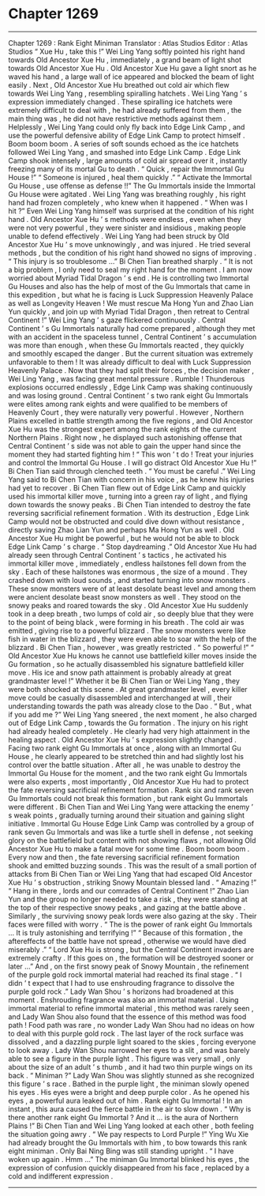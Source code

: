 
# Chapter 1269


---

Chapter 1269 : Rank Eight Miniman
Translator :
Atlas Studios
Editor :
Atlas Studios
“ Xue Hu , take this !” Wei Ling Yang softly pointed his right hand towards Old Ancestor Xue Hu , immediately , a grand beam of light shot towards Old Ancestor Xue Hu .
Old Ancestor Xue Hu gave a light snort as he waved his hand , a large wall of ice appeared and blocked the beam of light easily .
Next , Old Ancestor Xue Hu breathed out cold air which flew towards Wei Ling Yang , resembling spiralling hatchets .
Wei Ling Yang ’ s expression immediately changed .
These spiralling ice hatchets were extremely difficult to deal with , he had already suffered from them , the main thing was , he did not have restrictive methods against them .
Helplessly , Wei Ling Yang could only fly back into Edge Link Camp , and use the powerful defensive ability of Edge Link Camp to protect himself .
Boom boom boom .
A series of soft sounds echoed as the ice hatchets followed Wei Ling Yang , and smashed into Edge Link Camp .
Edge Link Camp shook intensely , large amounts of cold air spread over it , instantly freezing many of its mortal Gu to death .
“ Quick , repair the Immortal Gu House !”
“ Someone is injured , heal them quickly .”
“ Activate the Immortal Gu House , use offense as defense !!”
The Gu Immortals inside the Immortal Gu House were agitated .
Wei Ling Yang was breathing roughly , his right hand had frozen completely , who knew when it happened .
“ When was I hit ?” Even Wei Ling Yang himself was surprised at the condition of his right hand .
Old Ancestor Xue Hu ’ s methods were endless , even when they were not very powerful , they were sinister and insidious , making people unable to defend effectively .
Wei Ling Yang had been struck by Old Ancestor Xue Hu ’ s move unknowingly , and was injured .
He tried several methods , but the condition of his right hand showed no signs of improving .
“ This injury is so troublesome …” Bi Chen Tian breathed sharply .
“ It is not a big problem , I only need to seal my right hand for the moment . I am now worried about Myriad Tidal Dragon ’ s end . He is controlling two Immortal Gu Houses and also has the help of most of the Gu Immortals that came in this expedition , but what he is facing is Luck Suppression Heavenly Palace as well as Longevity Heaven ! We must rescue Ma Hong Yun and Zhao Lian Yun quickly , and join up with Myriad Tidal Dragon , then retreat to Central Continent !”
Wei Ling Yang ’ s gaze flickered continuously .
Central Continent ’ s Gu Immortals naturally had come prepared , although they met with an accident in the spaceless tunnel , Central Continent ’ s accumulation was more than enough , when these Gu Immortals reacted , they quickly and smoothly escaped the danger .
But the current situation was extremely unfavorable to them !
It was already difficult to deal with Luck Suppression Heavenly Palace . Now that they had split their forces , the decision maker , Wei Ling Yang , was facing great mental pressure .
Rumble !
Thunderous explosions occurred endlessly , Edge Link Camp was shaking continuously and was losing ground .
Central Continent ’ s two rank eight Gu Immortals were elites among rank eights and were qualified to be members of Heavenly Court , they were naturally very powerful .
However , Northern Plains excelled in battle strength among the five regions , and Old Ancestor Xue Hu was the strongest expert among the rank eights of the current Northern Plains .
Right now , he displayed such astonishing offense that Central Continent ’ s side was not able to gain the upper hand since the moment they had started fighting him !
“ This won ’ t do ! Treat your injuries and control the Immortal Gu House . I will go distract Old Ancestor Xue Hu !” Bi Chen Tian said through clenched teeth .
“ You must be careful .” Wei Ling Yang said to Bi Chen Tian with concern in his voice , as he knew his injuries had yet to recover .
Bi Chen Tian flew out of Edge Link Camp and quickly used his immortal killer move , turning into a green ray of light , and flying down towards the snowy peaks .
Bi Chen Tian intended to destroy the fate reversing sacrificial refinement formation .
With its destruction , Edge Link Camp would not be obstructed and could dive down without resistance , directly saving Zhao Lian Yun and perhaps Ma Hong Yun as well .
Old Ancestor Xue Hu might be powerful , but he would not be able to block Edge Link Camp ’ s charge .
“ Stop daydreaming .” Old Ancestor Xue Hu had already seen through Central Continent ’ s tactics , he activated his immortal killer move , immediately , endless hailstones fell down from the sky .
Each of these hailstones was enormous , the size of a mound . They crashed down with loud sounds , and started turning into snow monsters .
These snow monsters were of at least desolate beast level and among them were ancient desolate beast snow monsters as well .
They stood on the snowy peaks and roared towards the sky .
Old Ancestor Xue Hu suddenly took in a deep breath , two lumps of cold air , so deeply blue that they were to the point of being black , were forming in his breath .
The cold air was emitted , giving rise to a powerful blizzard . The snow monsters were like fish in water in the blizzard , they were even able to soar with the help of the blizzard . Bi Chen Tian , however , was greatly restricted .
“ So powerful !”
“ Old Ancestor Xue Hu knows he cannot use battlefield killer moves inside the Gu formation , so he actually disassembled his signature battlefield killer move . His ice and snow path attainment is probably already at great grandmaster level !”
Whether it be Bi Chen Tian or Wei Ling Yang , they were both shocked at this scene .
At great grandmaster level , every killer move could be casually disassembled and interchanged at will , their understanding towards the path was already close to the Dao .
“ But , what if you add me ?” Wei Ling Yang sneered , the next moment , he also charged out of Edge Link Camp , towards the Gu formation .
The injury on his right had already healed completely .
He clearly had very high attainment in the healing aspect .
Old Ancestor Xue Hu ’ s expression slightly changed .
Facing two rank eight Gu Immortals at once , along with an Immortal Gu House , he clearly appeared to be stretched thin and had slightly lost his control over the battle situation .
After all , he was unable to destroy the Immortal Gu House for the moment , and the two rank eight Gu Immortals were also experts , most importantly , Old Ancestor Xue Hu had to protect the fate reversing sacrificial refinement formation .
Rank six and rank seven Gu Immortals could not break this formation , but rank eight Gu Immortals were different .
Bi Chen Tian and Wei Ling Yang were attacking the enemy ’ s weak points , gradually turning around their situation and gaining slight initiative . Immortal Gu House Edge Link Camp was controlled by a group of rank seven Gu Immortals and was like a turtle shell in defense , not seeking glory on the battlefield but content with not showing flaws , not allowing Old Ancestor Xue Hu to make a fatal move for some time .
Boom boom boom .
Every now and then , the fate reversing sacrificial refinement formation shook and emitted buzzing sounds .
This was the result of a small portion of attacks from Bi Chen Tian or Wei Ling Yang that had escaped Old Ancestor Xue Hu ’ s obstruction , striking Snowy Mountain blessed land .
“ Amazing !”
“ Hang in there , lords and our comrades of Central Continent !”
Zhao Lian Yun and the group no longer needed to take a risk , they were standing at the top of their respective snowy peaks , and gazing at the battle above .
Similarly , the surviving snowy peak lords were also gazing at the sky .
Their faces were filled with worry .
“ The is the power of rank eight Gu Immortals … It is truly astonishing and terrifying !”
“ Because of this formation , the aftereffects of the battle have not spread , otherwise we would have died miserably .”
“ Lord Xue Hu is strong , but the Central Continent invaders are extremely crafty . If this goes on , the formation will be destroyed sooner or later …”
And , on the first snowy peak of Snowy Mountain , the refinement of the purple gold rock immortal material had reached its final stage .
“ I didn ’ t expect that I had to use enshrouding fragrance to dissolve the purple gold rock .” Lady Wan Shou ’ s horizons had broadened at this moment .
Enshrouding fragrance was also an immortal material .
Using immortal material to refine immortal material , this method was rarely seen , and Lady Wan Shou also found that the essence of this method was food path !
Food path was rare , no wonder Lady Wan Shou had no ideas on how to deal with this purple gold rock .
The last layer of the rock surface was dissolved , and a dazzling purple light soared to the skies , forcing everyone to look away .
Lady Wan Shou narrowed her eyes to a slit , and was barely able to see a figure in the purple light .
This figure was very small , only about the size of an adult ’ s thumb , and it had two thin purple wings on its back .
“ Miniman ?” Lady Wan Shou was slightly stunned as she recognized this figure ’ s race .
Bathed in the purple light , the miniman slowly opened his eyes . His eyes were a bright and deep purple color .
As he opened his eyes , a powerful aura leaked out of him .
Rank eight Gu Immortal !
In an instant , this aura caused the fierce battle in the air to slow down .
“ Why is there another rank eight Gu Immortal ? And it … is the aura of Northern Plains !” Bi Chen Tian and Wei Ling Yang looked at each other , both feeling the situation going awry .
“ We pay respects to Lord Purple !” Ying Wu Xie had already brought the Gu Immortals with him , to bow towards this rank eight miniman .
Only Bai Ning Bing was still standing upright .
“ I have woken up again . Hmm …” The miniman Gu Immortal blinked his eyes , the expression of confusion quickly disappeared from his face , replaced by a cold and indifferent expression .

---

